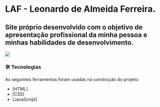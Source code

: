 # LAF - Leonardo de Almeida Ferreira.

## Site próprio desenvolvido com o objetivo de apresentação profissional da minha pessoa e minhas habilidades de desenvolvimento.

![](/assets/gif.gif)

### 🛠 Tecnologias

As seguintes ferramentas foram usadas na construção do projeto:

- [HTML]
- [CSS]
- [JavaScript]


